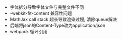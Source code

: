 - 字体拆分导致字体文件与完整文件不同
- -webkit-fit-content 兼容性问题
- MathJax call stack 超长导致渲染过慢, 清除queue解决
- 后端将json的Content-Type改为application/json
- webpack 循环引用